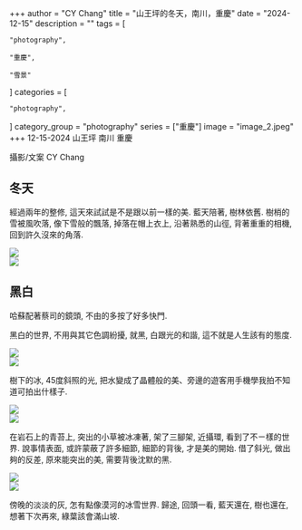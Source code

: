 +++
author = "CY Chang"
title = "山王坪的冬天，南川，重慶"
date = "2024-12-15"
description = ""
tags = [

    "photography",

    "重慶",

    "雪景"

]
categories = [

    "photography",

]
category_group = "photography"
series = ["重慶"]
image = "image_2.jpeg"
+++
12-15-2024 山王坪 南川 重慶

攝影/文案 CY Chang


## 冬天

經過兩年的整修, 這天來試試是不是跟以前一樣的美. 藍天陪著, 樹林依舊. 樹梢的雪被風吹落, 像下雪般的飄落, 掉落在帽上衣上, 沿著熟悉的山徑, 背著重重的相機,回到許久沒來的角落. 

![](image_1.jpeg)  
![](image_2.jpeg)

## 黑白

哈蘇配著蔡司的鏡頭, 不由的多按了好多快門. 

黑白的世界, 不用與其它色調紛擾, 就黑, 白跟光的和諧, 這不就是人生該有的態度. 

![](image_8.jpeg)  
![](image_10.jpeg)

樹下的冰, 45度斜照的光, 把水變成了晶體般的美、旁邊的遊客用手機學我拍不知道可拍出什樣子.

![](image_3.jpeg)  
![](image_4.jpeg)

在岩石上的青苔上, 突出的小草被冰凍著, 架了三腳架, 近攝環, 看到了不ㄧ樣的世界. 
說事情表面, 或許蒙蔽了許多細節, 細節的背後, 才是美的開始. 
借了斜光, 做出夠的反差, 原來能突出的美, 需要背後沈默的黑. 

![](image_7.jpeg)  
![](image_5.jpeg)

傍晚的淡淡的灰, 怎有點像漠河的冰雪世界. 
歸途, 回頭一看, 藍天還在, 樹也還在, 想著下次再來, 綠葉該會滿山坡. 




